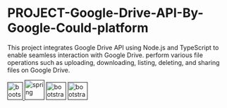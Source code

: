 # PROJECT-Google-Drive-API-By-Google-Could-platform

This project integrates Google Drive API using Node.js and TypeScript to enable seamless interaction with Google Drive. perform various file operations such as uploading, downloading, listing, deleting, and sharing files on Google Drive.

  <a href="" target="_blank" rel="noreferrer"> <img src="https://static-00.iconduck.com/assets.00/node-js-icon-227x256-913nazt0.png" alt="bootstrap" width="35" height="40"/> </a>
  <a href="" target="_blank" rel="noreferrer"><img src="https://i.pinimg.com/474x/8b/96/3e/8b963e98c2bbfd1fadc921d1af7403f0.jpg" alt="spring" width="45" height="45" /></a>
  <a href="" target="_blank" rel="noreferrer"> <img src="https://static.vecteezy.com/system/resources/previews/012/871/368/non_2x/google-drive-icon-google-product-illustration-free-png.png" alt="bootstrap" width="45" height="40" /></a>
  <a href="" target="_blank" rel="noreferrer"> <img src="https://static-00.iconduck.com/assets.00/google-cloud-platform-icon-2048x1820-70q38s4c.png" alt="bootstrap" width="45" height="40" /></a>

 
